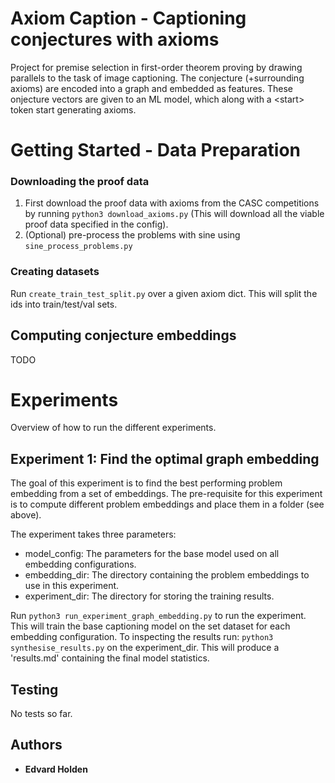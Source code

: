 # Axiom Caption - Captioning conjectures with axioms

Project for premise selection in first-order theorem proving by drawing parallels to the task of image captioning.
The conjecture (+surrounding axioms) are encoded into a graph and embedded as features. These onjecture vectors
are given to an ML model, which along with a \<start\> token start generating axioms. 

# Getting Started - Data Preparation

### Downloading the proof data

1. First download the proof data with axioms from the CASC competitions by running `python3 download_axioms.py` (This will download all the viable proof data specified in the config).
2. (Optional) pre-process the problems with sine using `sine_process_problems.py`

### Creating datasets

Run `create_train_test_split.py` over a given axiom dict. This will split the ids into train/test/val sets.

## Computing conjecture embeddings

TODO

# Experiments

Overview of how to run the different experiments.

## Experiment 1: Find the optimal graph embedding

The goal of this experiment is to find the best performing problem embedding from a set of embeddings.
The pre-requisite for this experiment is to compute different problem embeddings and place them in a folder (see above).

The experiment takes three parameters:
* model_config: The parameters for the base model used on all embedding configurations.
* embedding_dir: The directory containing the problem embeddings to use in this experiment.
* experiment_dir: The directory for storing the training results.


Run `python3 run_experiment_graph_embedding.py` to run the experiment. This will train the base
captioning model on the set dataset for each embedding configuration.
To inspecting the results run: `python3 synthesise_results.py` on the experiment_dir.
This will produce a 'results.md' containing the final model statistics.



## Testing
No tests so far.

## Authors

* **Edvard Holden** 

